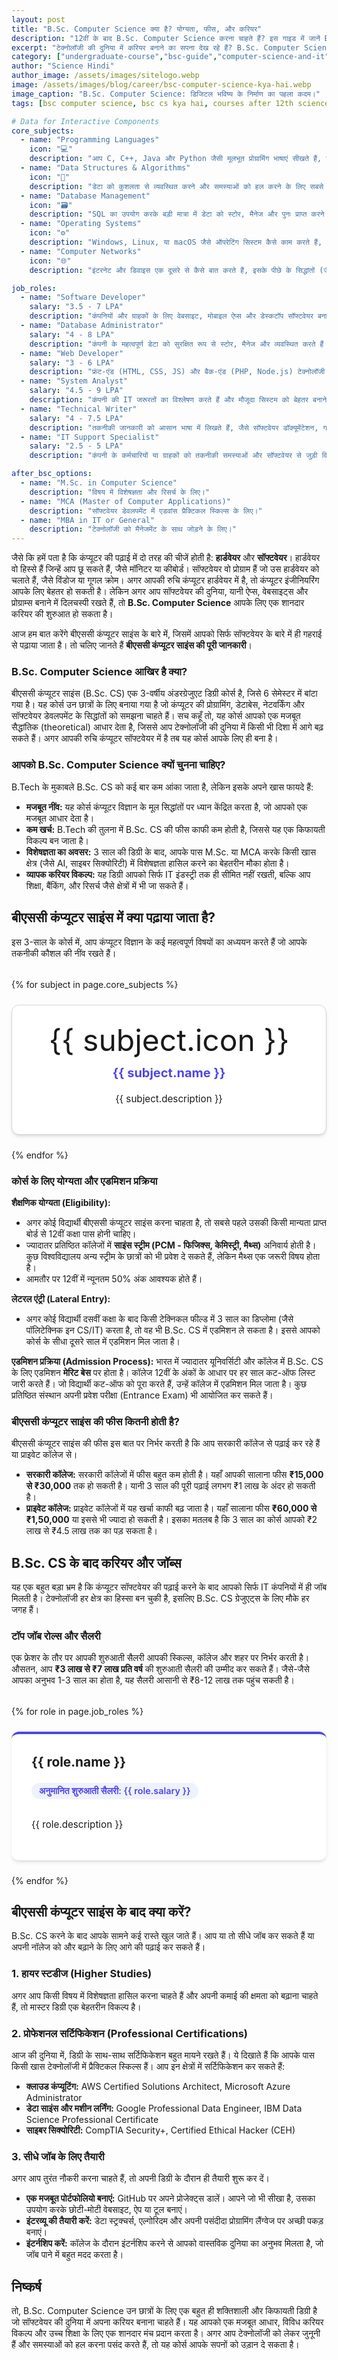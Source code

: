 ```yaml
---
layout: post
title: "B.Sc. Computer Science क्या है? योग्यता, फीस, और करियर"
description: "12वीं के बाद B.Sc. Computer Science करना चाहते हैं? इस गाइड में जानें B.Sc. CS कोर्स क्या है, योग्यता, फीस, टॉप जॉब्स, सैलरी और भविष्य के स्कोप की पूरी जानकारी।"
excerpt: "टेक्नोलॉजी की दुनिया में करियर बनाने का सपना देख रहे हैं? B.Sc. Computer Science एक बेहतरीन पहला कदम हो सकता है। यह 3-वर्षीय डिग्री कोर्स आपको सॉफ्टवेयर की दुनिया का विशेषज्ञ बनाता है। आइए, इस कोर्स के बारे में वह सब कुछ जानते हैं जो आपको जानना चाहिए।"
category: ["undergraduate-course","bsc-guide","computer-science-and-it", "bsc-courses"]
author: "Science Hindi"
author_image: /assets/images/sitelogo.webp
image: /assets/images/blog/career/bsc-computer-science-kya-hai.webp
image_caption: "B.Sc. Computer Science: डिजिटल भविष्य के निर्माण का पहला कदम।"
tags: [bsc computer science, bsc cs kya hai, courses after 12th science, it courses, computer science salary, bsc ke baad kya kare, bsc cs eligibility]

# Data for Interactive Components
core_subjects:
  - name: "Programming Languages"
    icon: "💻"
    description: "आप C, C++, Java और Python जैसी मूलभूत प्रोग्रामिंग भाषाएं सीखते हैं, जो किसी भी सॉफ्टवेयर की नींव होती हैं।"
  - name: "Data Structures & Algorithms"
    icon: "🔗"
    description: "डेटा को कुशलता से व्यवस्थित करने और समस्याओं को हल करने के लिए सबसे प्रभावी तरीके (एल्गोरिदम) बनाना सीखते हैं।"
  - name: "Database Management"
    icon: "🗃️"
    description: "SQL का उपयोग करके बड़ी मात्रा में डेटा को स्टोर, मैनेज और पुनः प्राप्त करने की तकनीक सीखते हैं।"
  - name: "Operating Systems"
    icon: "⚙️"
    description: "Windows, Linux, या macOS जैसे ऑपरेटिंग सिस्टम कैसे काम करते हैं, उनकी आंतरिक कार्यप्रणाली को समझते हैं।"
  - name: "Computer Networks"
    icon: "🌐"
    description: "इंटरनेट और डिवाइस एक दूसरे से कैसे बात करते हैं, इसके पीछे के सिद्धांतों (जैसे TCP/IP) का अध्ययन करते हैं।"

job_roles:
  - name: "Software Developer"
    salary: "3.5 - 7 LPA"
    description: "कंपनियों और ग्राहकों के लिए वेबसाइट, मोबाइल ऐप्स और डेस्कटॉप सॉफ्टवेयर बनाने का मुख्य काम करते हैं।"
  - name: "Database Administrator"
    salary: "4 - 8 LPA"
    description: "कंपनी के महत्वपूर्ण डेटा को सुरक्षित रूप से स्टोर, मैनेज और व्यवस्थित करते हैं ताकि वह आसानी से उपलब्ध हो सके।"
  - name: "Web Developer"
    salary: "3 - 6 LPA"
    description: "फ्रंट-एंड (HTML, CSS, JS) और बैक-एंड (PHP, Node.js) टेक्नोलॉजी का उपयोग करके वेबसाइट और वेब एप्लीकेशन बनाते हैं।"
  - name: "System Analyst"
    salary: "4.5 - 9 LPA"
    description: "कंपनी की IT जरूरतों का विश्लेषण करते हैं और मौजूदा सिस्टम को बेहतर बनाने के लिए समाधान सुझाते हैं।"
  - name: "Technical Writer"
    salary: "4 - 7.5 LPA"
    description: "तकनीकी जानकारी को आसान भाषा में लिखते हैं, जैसे सॉफ्टवेयर डॉक्यूमेंटेशन, गाइड्स और हेल्प आर्टिकल्स।"
  - name: "IT Support Specialist"
    salary: "2.5 - 5 LPA"
    description: "कंपनी के कर्मचारियों या ग्राहकों को तकनीकी समस्याओं और सॉफ्टवेयर से जुड़ी दिक्कतों में सहायता प्रदान करते हैं।"

after_bsc_options:
  - name: "M.Sc. in Computer Science"
    description: "विषय में विशेषज्ञता और रिसर्च के लिए।"
  - name: "MCA (Master of Computer Applications)"
    description: "सॉफ्टवेयर डेवलपमेंट में एडवांस प्रैक्टिकल स्किल्स के लिए।"
  - name: "MBA in IT or General"
    description: "टेक्नोलॉजी को मैनेजमेंट के साथ जोड़ने के लिए।"
---
```


<style>
:root {
  --post-primary-color: #4f46e5; /* Indigo */
  --post-secondary-color: #db2777; /* Fuchsia */
  --post-text-color-primary: #1f2937;
  --post-text-color-secondary: #4b5563;
  --post-bg-light: #eef2ff; /* Light Indigo */
  --post-bg-card: #ffffff;
  --post-border-light: #d1d5db;
  --post-box-shadow: 0 4px 6px -1px rgba(0,0,0,0.1), 0 2px 4px -2px rgba(0,0,0,0.1);
}
.post-prose{font-family:'Inter',sans-serif;color:var(--post-text-color-secondary);line-height:1.8;font-size:1.1rem}.post-prose h1,.post-prose h2,.post-prose h3,.post-prose h4,.post-prose h5,.post-prose h6{font-family:'Poppins',sans-serif;color:var(--post-text-color-primary);font-weight:700;line-height:1.3}.post-prose h2{font-size:2.25rem;margin-top:3.5rem;margin-bottom:1.5rem;text-align:center;position:relative;padding-bottom:1rem}.post-prose h2::after{content:'';position:absolute;width:80px;height:4px;background:linear-gradient(to right,var(--post-primary-color),var(--post-secondary-color));bottom:0;left:50%;transform:translateX(-50%);border-radius:2px}.post-prose h3{font-size:1.75rem;margin-top:2.5rem;margin-bottom:1rem}.post-prose strong{font-weight:600;color:var(--post-text-color-primary)}.post-prose ul{list-style-type:'✔ ';padding-left:1.5rem}
.pillars-grid{display:grid;grid-template-columns:repeat(auto-fit,minmax(250px,1fr));gap:1.5rem;margin-top:2rem}.pillar-card{background-color:var(--post-bg-card);padding:2rem;border-radius:.75rem;text-align:center;box-shadow:var(--post-box-shadow);border:1px solid var(--post-border-light)}.pillar-icon{font-size:3rem;line-height:1;margin-bottom:1rem}.pillar-card h3{font-size:1.25rem;margin-top:0;color:var(--post-primary-color)}.pillar-card p{font-size:.95rem}
.career-paths-grid{display:grid;grid-template-columns:repeat(auto-fit,minmax(300px,1fr));gap:1.5rem;margin-top:2rem}.career-card{background-color:var(--post-bg-card);border-radius:.75rem;padding:2rem;box-shadow:var(--post-box-shadow);border-top:4px solid var(--post-primary-color)}.career-card h3{margin-top:0;font-size:1.3rem}.career-salary{display:inline-block;background-color:var(--post-bg-light);color:var(--post-primary-color);font-weight:600;padding:.25rem .75rem;border-radius:999px;margin-bottom:1rem;font-size:.9rem}.career-card p{font-size:.95rem}
.related-posts-container{display:grid;grid-template-columns:1fr;gap:1rem;margin-top:1.5rem}.related-post-card{display:flex;justify-content:space-between;align-items:center;padding:1rem 1.5rem;background-color:var(--post-bg-card);border:1px solid var(--post-border-light);border-left:5px solid var(--post-primary-color);border-radius:.5rem;text-decoration:none;color:var(--post-text-color-primary);font-weight:600;box-shadow:var(--post-box-shadow);transition:transform .2s ease-in-out,box-shadow .2s ease-in-out}.related-post-card:hover{transform:translateY(-4px);box-shadow:0 10px 15px -3px rgba(0,0,0,.1),0 4px 6px -4px rgba(0,0,0,.1);color:var(--post-primary-color)}.related-post-card .arrow{font-size:1.5rem;line-height:1;color:var(--post-primary-color);transition:transform .2s ease-in-out}.related-post-card:hover .arrow{transform:translateX(5px)}
.dark-mode .post-prose{--post-text-color-primary:#f1f5f9;--post-text-color-secondary:#94a3b8;--post-bg-light:#3730a3;--post-bg-card:#1f2937;--post-border-light:#334155;--post-box-shadow:0 4px 6px -1px rgba(0,0,0,.3),0 2px 4px -2px rgba(0,0,0,.3)}.dark-mode .career-salary{color:#c7d2fe}.dark-mode .related-post-card{border-left-color:var(--post-secondary-color)}.dark-mode .related-post-card:hover{color:var(--post-secondary-color)}.dark-mode .related-post-card .arrow{color:var(--post-secondary-color)}
</style>

जैसे कि हमें पता है कि कंप्यूटर की पढ़ाई में दो तरह की चीजें होती है: **हार्डवेयर** और **सॉफ्टवेयर**। हार्डवेयर वो हिस्से हैं जिन्हें आप छू सकते हैं, जैसे मॉनिटर या कीबोर्ड। सॉफ्टवेयर वो प्रोग्राम हैं जो उस हार्डवेयर को चलाते हैं, जैसे विंडोज या गूगल क्रोम। अगर आपकी रुचि कंप्यूटर हार्डवेयर में है, तो कंप्यूटर इंजीनियरिंग आपके लिए बेहतर हो सकती है। लेकिन अगर आप सॉफ्टवेयर की दुनिया, यानी ऐप्स, वेबसाइट्स और प्रोग्राम्स बनाने में दिलचस्पी रखते हैं, तो **B.Sc. Computer Science** आपके लिए एक शानदार करियर की शुरुआत हो सकता है।

आज हम बात करेंगे बीएससी कंप्यूटर साइंस के बारे में, जिसमें आपको सिर्फ सॉफ्टवेयर के बारे में ही गहराई से पढ़ाया जाता है। तो चलिए जानते हैं **बीएससी कंप्यूटर साइंस की पूरी जानकारी**।

### B.Sc. Computer Science आखिर है क्या?
बीएससी कंप्यूटर साइंस (B.Sc. CS) एक 3-वर्षीय अंडरग्रेजुएट डिग्री कोर्स है, जिसे 6 सेमेस्टर में बांटा गया है। यह कोर्स उन छात्रों के लिए बनाया गया है जो कंप्यूटर की प्रोग्रामिंग, डेटाबेस, नेटवर्किंग और सॉफ्टवेयर डेवलपमेंट के सिद्धांतों को समझना चाहते हैं। सच कहूँ तो, यह कोर्स आपको एक मजबूत सैद्धांतिक (theoretical) आधार देता है, जिससे आप टेक्नोलॉजी की दुनिया में किसी भी दिशा में आगे बढ़ सकते हैं। अगर आपकी रुचि कंप्यूटर सॉफ्टवेयर में है तब यह कोर्स आपके लिए ही बना है।

### आपको B.Sc. Computer Science क्यों चुनना चाहिए?
B.Tech के मुकाबले B.Sc. CS को कई बार कम आंका जाता है, लेकिन इसके अपने खास फायदे हैं:
* **मजबूत नींव:** यह कोर्स कंप्यूटर विज्ञान के मूल सिद्धांतों पर ध्यान केंद्रित करता है, जो आपको एक मजबूत आधार देता है।
* **कम खर्च:** B.Tech की तुलना में B.Sc. CS की फीस काफी कम होती है, जिससे यह एक किफायती विकल्प बन जाता है।
* **विशेषज्ञता का अवसर:** 3 साल की डिग्री के बाद, आपके पास M.Sc. या MCA करके किसी खास क्षेत्र (जैसे AI, साइबर सिक्योरिटी) में विशेषज्ञता हासिल करने का बेहतरीन मौका होता है।
* **व्यापक करियर विकल्प:** यह डिग्री आपको सिर्फ IT इंडस्ट्री तक ही सीमित नहीं रखती, बल्कि आप शिक्षा, बैंकिंग, और रिसर्च जैसे क्षेत्रों में भी जा सकते हैं।

## बीएससी कंप्यूटर साइंस में क्या पढ़ाया जाता है?
इस 3-साल के कोर्स में, आप कंप्यूटर विज्ञान के कई महत्वपूर्ण विषयों का अध्ययन करते हैं जो आपके तकनीकी कौशल की नींव रखते हैं।

<div class="pillars-grid">
{% for subject in page.core_subjects %}
  <div class="pillar-card">
    <div class="pillar-icon">{{ subject.icon }}</div>
    <h3>{{ subject.name }}</h3>
    <p>{{ subject.description }}</p>
  </div>
{% endfor %}
</div>

### कोर्स के लिए योग्यता और एडमिशन प्रक्रिया
**शैक्षणिक योग्यता (Eligibility):**
* अगर कोई विद्यार्थी बीएससी कंप्यूटर साइंस करना चाहता है, तो सबसे पहले उसकी किसी मान्यता प्राप्त बोर्ड से 12वीं कक्षा पास होनी चाहिए।
* ज्यादातर प्रतिष्ठित कॉलेजों में **साइंस स्ट्रीम (PCM - फिजिक्स, केमिस्ट्री, मैथ्स)** अनिवार्य होती है। कुछ विश्वविद्यालय अन्य स्ट्रीम के छात्रों को भी प्रवेश दे सकते हैं, लेकिन मैथ्स एक जरूरी विषय होता है।
* आमतौर पर 12वीं में न्यूनतम 50% अंक आवश्यक होते हैं।

**लेटरल एंट्री (Lateral Entry):**
* अगर कोई विद्यार्थी दसवीं कक्षा के बाद किसी टेक्निकल फील्ड में 3 साल का डिप्लोमा (जैसे पॉलिटेक्निक इन CS/IT) करता है, तो वह भी B.Sc. CS में एडमिशन ले सकता है। इससे आपको कोर्स के सीधा दूसरे साल में एडमिशन मिल जाता है।

**एडमिशन प्रक्रिया (Admission Process):**
भारत में ज्यादातर यूनिवर्सिटी और कॉलेज में B.Sc. CS के लिए एडमिशन **मेरिट बेस** पर होता है। कॉलेज 12वीं के अंकों के आधार पर हर साल कट-ऑफ लिस्ट जारी करते हैं। जो विद्यार्थी कट-ऑफ को पूरा करते हैं, उन्हें कॉलेज में एडमिशन मिल जाता है। कुछ प्रतिष्ठित संस्थान अपनी प्रवेश परीक्षा (Entrance Exam) भी आयोजित कर सकते हैं।

### बीएससी कंप्यूटर साइंस की फीस कितनी होती है?
बीएससी कंप्यूटर साइंस की फीस इस बात पर निर्भर करती है कि आप सरकारी कॉलेज से पढ़ाई कर रहे हैं या प्राइवेट कॉलेज से।
* **सरकारी कॉलेज:** सरकारी कॉलेजों में फीस बहुत कम होती है। यहाँ आपकी सालाना फीस **₹15,000 से ₹30,000** तक हो सकती है। यानी 3 साल की पूरी पढ़ाई लगभग ₹1 लाख के अंदर हो सकती है।
* **प्राइवेट कॉलेज:** प्राइवेट कॉलेजों में यह खर्चा काफी बढ़ जाता है। यहाँ सालाना फीस **₹60,000 से ₹1,50,000** या इससे भी ज्यादा हो सकती है। इसका मतलब है कि 3 साल का कोर्स आपको ₹2 लाख से ₹4.5 लाख तक का पड़ सकता है।

## B.Sc. CS के बाद करियर और जॉब्स
यह एक बहुत बड़ा भ्रम है कि कंप्यूटर सॉफ्टवेयर की पढ़ाई करने के बाद आपको सिर्फ IT कंपनियों में ही जॉब मिलती है। टेक्नोलॉजी हर क्षेत्र का हिस्सा बन चुकी है, इसलिए B.Sc. CS ग्रेजुएट्स के लिए मौके हर जगह हैं।

### टॉप जॉब रोल्स और सैलरी
एक फ्रेशर के तौर पर आपकी शुरुआती सैलरी आपकी स्किल्स, कॉलेज और शहर पर निर्भर करती है। औसतन, आप **₹3 लाख से ₹7 लाख प्रति वर्ष** की शुरुआती सैलरी की उम्मीद कर सकते हैं। जैसे-जैसे आपका अनुभव 1-3 साल का होता है, यह सैलरी आसानी से ₹8-12 लाख तक पहुंच सकती है।

<div class="career-paths-grid">
{% for role in page.job_roles %}
  <div class="career-card">
    <h3>{{ role.name }}</h3>
    <div class="career-salary">अनुमानित शुरुआती सैलरी: {{ role.salary }}</div>
    <p>{{ role.description }}</p>
  </div>
{% endfor %}
</div>

## बीएससी कंप्यूटर साइंस के बाद क्या करें?
B.Sc. CS करने के बाद आपके सामने कई रास्ते खुल जाते हैं। आप या तो सीधे जॉब कर सकते हैं या अपनी नॉलेज को और बढ़ाने के लिए आगे की पढ़ाई कर सकते हैं।

### 1. हायर स्टडीज (Higher Studies)
अगर आप किसी विषय में विशेषज्ञता हासिल करना चाहते हैं और अपनी कमाई की क्षमता को बढ़ाना चाहते हैं, तो मास्टर डिग्री एक बेहतरीन विकल्प है।

### 2. प्रोफेशनल सर्टिफिकेशन (Professional Certifications)
आज की दुनिया में, डिग्री के साथ-साथ सर्टिफिकेशन बहुत मायने रखते हैं। ये दिखाते हैं कि आपके पास किसी खास टेक्नोलॉजी में प्रैक्टिकल स्किल्स हैं। आप इन क्षेत्रों में सर्टिफिकेशन कर सकते हैं:
* **क्लाउड कंप्यूटिंग:** AWS Certified Solutions Architect, Microsoft Azure Administrator
* **डेटा साइंस और मशीन लर्निंग:** Google Professional Data Engineer, IBM Data Science Professional Certificate
* **साइबर सिक्योरिटी:** CompTIA Security+, Certified Ethical Hacker (CEH)

### 3. सीधे जॉब के लिए तैयारी
अगर आप तुरंत नौकरी करना चाहते हैं, तो अपनी डिग्री के दौरान ही तैयारी शुरू कर दें।
* **एक मजबूत पोर्टफोलियो बनाएं:** GitHub पर अपने प्रोजेक्ट्स डालें। आपने जो भी सीखा है, उसका उपयोग करके छोटी-मोटी वेबसाइट, ऐप या टूल बनाएं।
* **इंटरव्यू की तैयारी करें:** डेटा स्ट्रक्चर्स, एल्गोरिदम और अपनी पसंदीदा प्रोग्रामिंग लैंग्वेज पर अच्छी पकड़ बनाएं।
* **इंटर्नशिप करें:** कॉलेज के दौरान इंटर्नशिप करने से आपको वास्तविक दुनिया का अनुभव मिलता है, जो जॉब पाने में बहुत मदद करता है।

## निष्कर्ष
तो, B.Sc. Computer Science उन छात्रों के लिए एक बहुत ही शक्तिशाली और किफायती डिग्री है जो सॉफ्टवेयर की दुनिया में अपना करियर बनाना चाहते हैं। यह आपको एक मजबूत आधार, विविध करियर विकल्प और उच्च शिक्षा के लिए एक शानदार मंच प्रदान करता है। अगर आप टेक्नोलॉजी को लेकर जुनूनी हैं और समस्याओं को हल करना पसंद करते हैं, तो यह कोर्स आपके सपनों को उड़ान दे सकता है।

